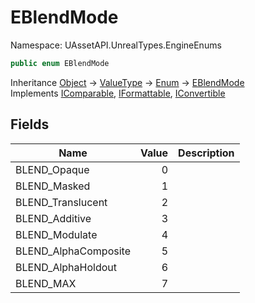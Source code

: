 # EBlendMode

Namespace: UAssetAPI.UnrealTypes.EngineEnums

```csharp
public enum EBlendMode
```

Inheritance [Object](https://docs.microsoft.com/en-us/dotnet/api/system.object) → [ValueType](https://docs.microsoft.com/en-us/dotnet/api/system.valuetype) → [Enum](https://docs.microsoft.com/en-us/dotnet/api/system.enum) → [EBlendMode](./uassetapi.unrealtypes.engineenums.eblendmode.md)<br>
Implements [IComparable](https://docs.microsoft.com/en-us/dotnet/api/system.icomparable), [IFormattable](https://docs.microsoft.com/en-us/dotnet/api/system.iformattable), [IConvertible](https://docs.microsoft.com/en-us/dotnet/api/system.iconvertible)

## Fields

| Name | Value | Description |
| --- | --: | --- |
| BLEND_Opaque | 0 |  |
| BLEND_Masked | 1 |  |
| BLEND_Translucent | 2 |  |
| BLEND_Additive | 3 |  |
| BLEND_Modulate | 4 |  |
| BLEND_AlphaComposite | 5 |  |
| BLEND_AlphaHoldout | 6 |  |
| BLEND_MAX | 7 |  |
